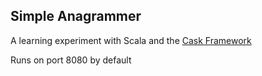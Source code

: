 ## Simple Anagrammer

A learning experiment with Scala and the [Cask Framework](http://www.lihaoyi.com/cask/index.html)

Runs on port 8080 by default